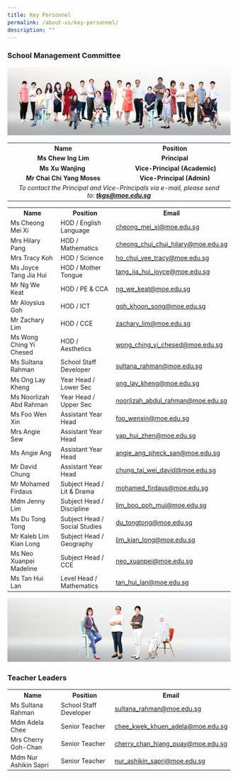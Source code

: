 ```yaml
---
title: Key Personnel
permalink: /about-us/key-personnel/
description: ""
---
```

<h3><strong>School Management Committee</strong></h3>

<img src="/images/SMC2023.png"><br>
<table>
<tbody>
<tr>
<th style="text-align: center;" width="50%">Name</th>
<th style="text-align: center;" width="50%">Position</th>
</tr>
<tr>
<td style="text-align: center;"><strong>Ms Chew Ing Lim</strong></td>
<td style="text-align: center;"><strong>Principal</strong></td>
</tr>
<tr>
<td style="text-align: center;"><strong>Ms Xu Wanjing&nbsp;</strong></td>
<td style="text-align: center;">&nbsp;<strong>Vice-Principal (Academic)</strong></td>
</tr>
<tr>
<td style="text-align: center;"><strong>Mr Chai Chi Yang Moses</strong></td>
<td style="text-align: center;"><strong>Vice-Principal (Admin)</strong></td>
</tr>
<tr>
<td style="text-align: center;" colspan="2"><em>To contact the Principal and Vice-Principals via e-mail, please send to:&nbsp;<a href="mailto:tkgs@moe.edu.sg" target=""><strong>tkgs@moe.edu.sg</strong></a></em></td>
</tr>
</tbody>
</table>
<table>
<tbody>
<tr>
<th style="text-align: center;" width="33%">Name</th>
<th style="text-align: center;" width="33%">Position</th>
<th style="text-align: center;" width="33%">Email</th>
</tr>
<tr>
<td>Ms Cheong Mei Xi</td>
<td>HOD / English Language</td>
<td><a href="mailto:cheong_mei_xi@moe.edu.sg" target="">cheong_mei_xi@moe.edu.sg</a></td>
</tr>
<tr>
<td>Mrs Hilary Pang</td>
<td>HOD / Mathematics</td>
<td><a href="mailto:cheong_chui_chui_hilary@moe.edu.sg" target="">cheong_chui_chui_hilary@moe.edu.sg</a></td>
</tr>
<tr>
<td>Mrs Tracy Koh</td>
<td>HOD / Science</td>
<td><a href="mailto:ho_chui_yee_tracy@moe.edu.sg" target="">ho_chui_yee_tracy@moe.edu.sg</a></td>
</tr>
<tr>
<td>Ms Joyce Tang Jia Hui</td>
<td>HOD / Mother Tongue</td>
<td><a href="mailto:tang_jia_hui_joyce@moe.edu.sg" target="">tang_jia_hui_joyce@moe.edu.sg</a></td>
</tr>
<tr>
<td>Mr Ng We Keat</td>
<td>HOD / PE &amp; CCA</td>
<td><a href="mailto:Ng_We_Keat@moe.edu.sg" target="">ng_we_keat@moe.edu.sg</a></td>
</tr>
<tr>
<td>Mr Aloysius Goh</td>
<td>HOD / ICT</td>
<td><a href="mailto:goh_khoon_song@moe.edu.sg" target="">goh_khoon_song@moe.edu.sg</a></td>
</tr>
<tr>
<td>Mr Zachary Lim</td>
<td>HOD / CCE</td>
<td><a href="mailto:zachary_lim@moe.edu.sg" target="">zachary_lim@moe.edu.sg</a></td>
</tr>
<tr>
<td>Ms Wong Ching Yi Chesed</td>
<td>HOD / Aesthetics</td>
<td><a href="mailto:wong_ching_yi_chesed@moe.edu.sg" target="">wong_ching_yi_chesed@moe.edu.sg</a></td>
</tr>
<tr>
<td>Ms Sultana Rahman</td>
<td>School Staff Developer</td>
<td><a href="mailto:sultana_rahman@moe.edu.sg" target="">sultana_rahman@moe.edu.sg</a></td>
</tr>
<tr>
<td>Ms Ong Lay Kheng</td>
<td>Year Head / Lower Sec</td>
<td><a href="mailto:Ong_Lay_Kheng@moe.edu.sg" target="">ong_lay_kheng@moe.edu.sg</a></td>
</tr>
<tr>
<td>Ms Noorlizah Abd Rahman</td>
<td>Year Head / Upper Sec</td>
<td><a href="mailto:noorlizah_abdul_rahman@moe.edu.sg" target="">noorlizah_abdul_rahman@moe.edu.sg</a></td>
</tr>
<tr>
<td>Ms Foo Wen Xin</td>
<td>Assistant Year Head</td>
<td><a href="mailto:foo_wenxin@moe.edu.sg" target="">foo_wenxin@moe.edu.sg</a></td>
</tr>
<tr>
<td>Mrs Angie Sew</td>
<td>Assistant Year Head</td>
<td><a href="mailto:yap_hui_zhen@moe.edu.sg" target="">yap_hui_zhen@moe.edu.sg</a></td>
</tr>
<tr>
<td>Ms Angie Ang</td>
<td>Assistant Year Head</td>
<td><a href="mailto:angie_ang_pheck_san@moe.edu.sg" target="">angie_ang_pheck_san@moe.edu.sg</a></td>
</tr>
<tr>
<td>Mr David Chung</td>
<td>Assistant Year Head</td>
<td><a href="mailto:chung_tai_wei_david@moe.edu.sg" target="">chung_tai_wei_david@moe.edu.sg</a></td>
</tr>
<tr>
<td>Mr Mohamed Firdaus</td>
<td>Subject Head / Lit &amp; Drama</td>
<td><a href="mailto:mohamed_firdaus@moe.edu.sg" target="">mohamed_firdaus@moe.edu.sg</a></td>
</tr>
<tr>
<td>Mdm Jenny Lim</td>
<td>Subject Head / Discipline</td>
<td><a href="mailto:lim_boo_poh_mui@moe.edu.sg" target="">lim_boo_poh_mui@moe.edu.sg</a></td>
</tr>
<tr>
<td>Ms Du Tong Tong</td>
<td>Subject Head / Social Studies</td>
<td><a href="mailto:du_tongtong@moe.edu.sg " target="">du_tongtong@moe.edu.sg </a></td>
</tr>
<tr>
<td>Mr Kaleb Lim Kian Long</td>
<td>Subject Head / Geography</td>
<td><a href="mailto:	lim_kian_long@moe.edu.sg " 
target="">	lim_kian_long@moe.edu.sg </a></td>
</tr>
<tr>
<td>Ms Neo Xuanpei Madeline</td>
<td>Subject Head / CCE</td>
<td><a href="mailto:neo_xuanpei@moe.edu.sg " target="">neo_xuanpei@moe.edu.sg</a></td>
</tr>
<tr>
<td>Ms Tan Hui Lan</td>
<td>Level Head / Mathematics</td>
<td><a href="mailto:tan_hui_lan@moe.edu.sg" target="">tan_hui_lan@moe.edu.sg</a></td>
</tr>
</tbody>
</table>
<p></p>
<img src="/images/Teacher_Leader2023.png">
<h3><strong>Teacher Leaders</strong></h3>
<table>
<tbody>
<tr>
<th style="text-align: center;" width="33%">Name</th>
<th style="text-align: center;" width="33%">Position</th>
<th style="text-align: center;" width="33%">Email</th>
</tr>
<tr>
<td>Ms Sultana Rahman</td>
<td>School Staff Developer</td>
<td><a href="mailto:sultana_rahman@moe.edu.sg" target="">sultana_rahman@moe.edu.sg</a></td>
</tr>
<tr>
<td>Mdm Adela Chee</td>
<td>Senior Teacher</td>
<td><a href="mailto:chee_kwek_khuen_adela@moe.edu.sg" target="">chee_kwek_khuen_adela@moe.edu.sg</a></td>
</tr>
<tr>
<td>Mrs Cherry Goh-Chan</td>
<td>Senior Teacher</td>
<td><a href="mailto:cherry_chan_hiang_puay@moe.edu.sg" target="">cherry_chan_hiang_puay@moe.edu.sg</a></td>
</tr>
<tr>
<td>Mdm Nur Ashikin Sapri</td>
<td>Senior Teacher</td>
<td><a href="mailto:nur_ashikin_sapri@moe.edu.sg" target="">nur_ashikin_sapri@moe.edu.sg</a></td>
</tr>
</tbody>
</table>